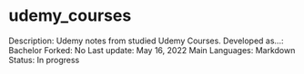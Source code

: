 # udemy_courses

Description: Udemy notes from studied Udemy Courses.
Developed as...: Bachelor
Forked: No
Last update: May 16, 2022
Main Languages: Markdown
Status: In progress